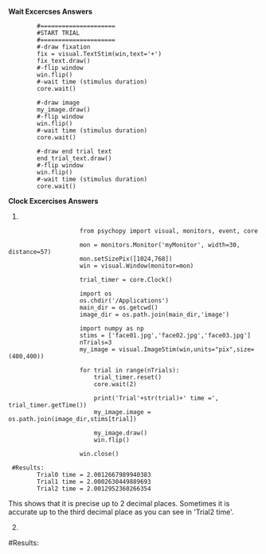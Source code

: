 **Wait Excercses Answers**

            #=====================
            #START TRIAL
            #===================== 
            #-draw fixation
            fix = visual.TextStim(win,text='+')
            fix_text.draw()
            #-flip window
            win.flip() 
            #-wait time (stimulus duration)
            core.wait()

            #-draw image
            my_image.draw()
            #-flip window
            win.flip() 
            #-wait time (stimulus duration)
            core.wait()

            #-draw end trial text
            end_trial_text.draw()
            #-flip window
            win.flip()
            #-wait time (stimulus duration)
            core.wait()

**Clock Excercises Answers**

1. 

                        from psychopy import visual, monitors, event, core

                        mon = monitors.Monitor('myMonitor', width=30, distance=57)
                        mon.setSizePix([1024,768])
                        win = visual.Window(monitor=mon) 

                        trial_timer = core.Clock()

                        import os
                        os.chdir('/Applications')
                        main_dir = os.getcwd() 
                        image_dir = os.path.join(main_dir,'image')

                        import numpy as np 
                        stims = ['face01.jpg','face02.jpg','face03.jpg'] 
                        nTrials=3 
                        my_image = visual.ImageStim(win,units="pix",size=(400,400))

                        for trial in range(nTrials): 
                            trial_timer.reset()
                            core.wait(2)

                            print('Trial'+str(trial)+' time =', trial_timer.getTime())
                            my_image.image = os.path.join(image_dir,stims[trial])

                            my_image.draw() 
                            win.flip() 

                        win.close()
     
     #Results:
            Trial0 time = 2.0012667989940383
            Trial1 time = 2.0002630449889693
            Trial2 time = 2.0012952360266354

This shows that it is precise up to 2 decimal places. Sometimes it is accurate up to the third decimal place as you can see in 'Trial2 time'. 

2. 

                      
                                                
#Results:

            
